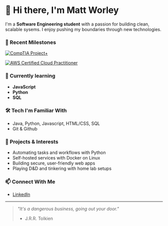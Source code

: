# 👋 Hi there, I'm Matt Worley

I'm a  **Software Engineering student** with a passion for building clean, scalable sysems. I enjoy pushing my boundaries through new technologies.

### 🧠 Recent Milestones
[![CompTIA Project+](https://img.shields.io/badge/CompTIA-Project%2B-DC143C?logoColor=white)](https://www.credly.com/earner/earned/badge/7ae0c5a4-a99f-4b1f-ae59-63f2fb971f18)

[![AWS Certified Cloud Practitioner](https://img.shields.io/badge/AWS%20Certified-Cloud%20Practitioner-232f3e?logo=amazon-aws&logoColor=white)](https://www.credly.com/badges/dc100fc8-1a63-4017-b8b2-fe69ee53c406)

### 🌱 Currently learning
- **JavaScript**
- **Python**
- **SQL**

### 🛠️ Tech I'm Familiar With
- Java, Python, Javascript, HTML/CSS, SQL
- Git & Github

### 🚧 Projects & Interests
- Automating tasks and workflows with Python
- Self-hosted services with Docker on Linux
- Building secure, user-friendly web apps
- Playing D&D and tinkering with home lab setups

### 📫 Connect With Me
- [LinkedIn](https://www.linkedin.com/in/matthew-worley-dev/)


---

> _"It's a dangerous business, going out your door."_
> - J.R.R. Tolkien
